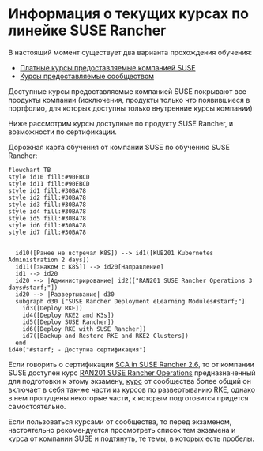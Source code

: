 # Информация о текущих курсах по линейке SUSE Rancher
В настоящий момент существует два варианта прохождения обучения:
* [Платные курсы предоставляемые компанией SUSE](https://www.suse.com/training/course/)
* [Курсы предоставляемые сообществом](https://community.suse.com/all-courses)

Доступные курсы предоставляемые компанией SUSE покрывают все продукты компании (исключения, продукты только что появившиеся в портфолио, для которых доступны только внутренние курсы компании)

Ниже рассмотрим курсы доступные по продукту SUSE Rancher, и возможности по сертификации.

Дорожная карта обучения от компании SUSE по обучению SUSE Rancher:

```mermaid
flowchart TB
style id10 fill:#90EBCD
style id11 fill:#90EBCD
style id1 fill:#30BA78
style id2 fill:#30BA78
style id3 fill:#30BA78
style id4 fill:#30BA78
style id5 fill:#30BA78
style id6 fill:#30BA78
style id7 fill:#30BA78


  id10([Ранее не встречал K8S]) --> id1([KUB201 Kubernetes Administration 2 days])
  id11([знаком с K8S]) --> id20[Направление]
  id1 --> id20
  id20 --> |Администрирование| id2(["RAN201 SUSE Rancher Operations 3 days#starf;"])
  id20 --> |Развертывание| d30
  subgraph d30 ["SUSE Rancher Deployment eLearning Modules#starf;"]
    id3([Deploy RKE])
    id4([Deploy RKE2 and K3s])
    id5([Deploy SUSE Rancher])
    id6([Deploy RKE with SUSE Rancher])
    id7([Backup and Restore RKE and RKE2 Clusters])
  end
id40["#starf; - Доступна сертификация"]
```

Если говорить о сертификации [SCA in SUSE Rancher 2.6](https://www.suse.com/training/exam/sca-rancher-2-6/), то от компании SUSE доступен курс [RAN201 SUSE Rancher Operations](https://www.suse.com/training/course/ran201v2.6) предназначенный для подготовки к этому экзамену, [курс](https://community.suse.com/courses/5804003/content) от сообщества более общий он включает в себя так-же части из курсов по развертыванию RKE, однако в нем пропущены некоторые части, к которым подготовится придется самостоятельно.

Если пользоваться курсами от сообщества, то перед экзаменом, настоятельно рекомендуется просмотреть список тем экзамена и курса от компании SUSE и подтянуть, те темы, в которых есть пробелы.
